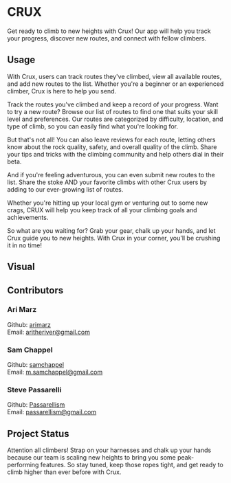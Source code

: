 # CRUX 

Get ready to climb to new heights with Crux! Our app will help you track your progress, discover new routes, and connect with fellow climbers.


## Usage

With Crux, users can track routes they've climbed, view all available routes, and add new routes to the list. Whether you're a beginner or an experienced climber, Crux is here to help you send.

Track the routes you've climbed and keep a record of your progress. Want to try a new route? Browse our list of routes to find one that suits your skill level and preferences. Our routes are categorized by difficulty, location, and type of climb, so you can easily find what you're looking for.

But that's not all! You can also leave reviews for each route, letting others know about the rock quality, safety, and overall quality of the climb. Share your tips and tricks with the climbing community and help others dial in their beta.

And if you're feeling adventurous, you can even submit new routes to the list. Share the stoke AND your favorite climbs with other Crux users by adding to our ever-growing list of routes.

Whether you're hitting up your local gym or venturing out to some new crags, CRUX will help you keep track of all your climbing goals and achievements.

So what are you waiting for? Grab your gear, chalk up your hands, and let Crux guide you to new heights. With Crux in your corner, you'll be crushing it in no time!

## Visual




## Contributors

### Ari Marz
Github: <a href="https://github.com/arimarz">arimarz</a><br>
Email: <a href="mailto:aritheriver@gmail.com">aritheriver@gmail.com</a>

### Sam Chappel
Github: <a href="https://github.com/samchappel">samchappel</a><br>
Email: <a href="mailto:m.samchappel@gmail.com">m.samchappel@gmail.com</a>

### Steve Passarelli
Github: <a href="https://github.com/Passarellism">Passarellism</a><br>
Email: <a href="mailto:passarellism@gmail.com">passarellism@gmail.com</a>

## Project Status
Attention all climbers! Strap on your harnesses and chalk up your hands because our team is scaling new heights to bring you some peak-performing features. So stay tuned, keep those ropes tight, and get ready to climb higher than ever before with Crux.
